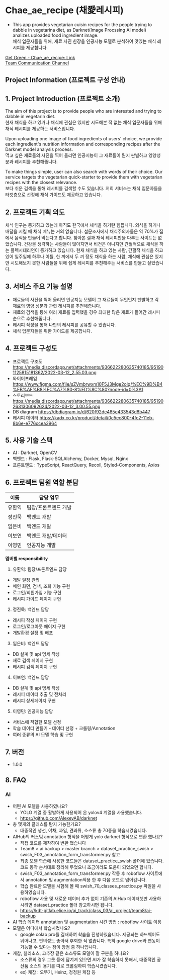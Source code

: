 # Chae_ae_recipe (채愛레시피)
- This app provides vegetarian cuisin recipes for the people trying to dabble in vegetarina diet, as Darknet(Image Procssing AI model) analizes uploaded food ingredient image. <br/>
채식 입문자들을 위해, 재료 사진 한장을 인공지능 모델로 분석하여 맛있는 채식 레시피를 제공합니다.

[Get Green - Chae_ae_recipe: Link](https://elice-kdt-ai-3rd-team08.elicecoding.com/)
<br>
[Team Communication Channel](https://www.notion.so/8-Wiki-4958a75d092d4898b1ec5ccb4f16ecd4)

## Project Information (프로젝트 구성 안내)

## 1. Project Introduction (프로젝트 소개)

The aim of this project is to provide people who are interested and trying to dabble in vegetarin diet.<br/>
현재 채식을 하고 있거나 채식에 관심은 있지만 시도해본 적 없는 채식 입문자들을 위해 채식 레시피를 제공하는 서비스입니다. 

Upon uploading one image of food ingredients of users' choice, we provide each ingredient's nutrition information and corresponding recipes after the Darknet model analysis process.<br/>
먹고 싶은 재료들의 사진을 찍어 올리면 인공지능이 그 재료들이 뭔지 판별하고 영양성분과 레시피를 추천해줍니다.

To make things simple, user can also search with words of their choice. Our service targets the vegetarian quick-starter to provide them with vegetarian recipes with the closest relevance.<br/>
보다 쉬운 검색을 통해 레시피를 검색할 수도 있습니다. 저희 서비스는 채식 입문자들을 타겟층으로 선정해 채식 가이드도 제공하고 있습니다.

## 2. 프로젝트 기획 의도

채식 인구는 증가하고 있는데 아직도 한국에서 채식을 하기란 힘듭니다. 외식을 하거나 배달을 시킬 때 채식 메뉴는 거의 없습니다. 설문조사에서 채식주의자들은 약 70%가 집에서 음식을 만들어 먹는다고 합니다. 찾아본 결과 채식 레시피만을 다루는 사이트는 없었습니다. 건강을 생각하는 사람들이 많아지면서 비건은 아니지만 간헐적으로 채식을 하는 플렉시테리언이 증가하고 있습니다. 현재 채식을 하고 있는 사람, 간헐적 채식을 하고 있어 일주일에 하루나 이틀, 한 끼에서 두 끼 정도 채식을 하는 사람, 채식에 관심은 있지만 시도해보지 못한 사람들을 위해 쉽게 레시피를 추천해주는 서비스를 만들고 싶었습니다.

## 3. 서비스 주요 기능 설명

- 재료들의 사진을 찍어 올리면 인공지능 모델이 그 재료들이 무엇인지 판별하고 각 재료의 영양 성분과 관련 레시피를 추천해줍니다.
- 재료의 검색을 통해 여러 재료를 입력했을 경우 최대한 많은 재료가 들어간 레시피 순으로 추천해줍니다.
- 레시피 작성을 통해 나만의 레시피를 공유할 수 있습니다.
- 채식 입문자들을 위한 가이드를 제공합니다.

## 4. 프로젝트 구성도
  - 프로젝트 구조도
  https://media.discordapp.net/attachments/936622280635740185/951901125815181362/2022-03-12_2.55.03.png
  - 와이어프레임
  https://www.figma.com/file/sZVmbrwxm10F5J3Mge2oIq/%EC%9D%B4%EB%AF%B8%EC%A7%80-8%ED%8C%80?node-id=0%3A1
  - 스토리보드
  https://media.discordapp.net/attachments/936622280635740185/951902631306092624/2022-03-12_3.00.55.png
  - DB diagram
  https://dbdiagram.io/d/620f92de485e433543d8b447
  - 레시피 데이터
  https://kadx.co.kr/product/detail/0c5ec800-4fc2-11eb-8b6e-e776ccea3964

## 5. 사용 기술 스택
- AI : Darknet, OpenCV
- 백엔드 : Flask, Flask-SQLAlchemy, Docker, Mysql, Nginx
- 프론트엔드 : TypeScript, ReactQuery, Recoil, Styled-Components, Axios

## 6. 프로젝트 팀원 역할 분담
| 이름 | 담당 업무 |
| ------ | ------ |
| 유환익 | 팀장/프론트엔드 개발 |
| 정진묵 | 백엔드 개발 |
| 임은비 | 백엔드 개발 |
| 이보연 | 백엔드 개발/데이터 |
| 이영민 | 인공지능 개발 |

**멤버별 responsibility**

1. 유환익: 팀장/프론트엔드 담당

- 개발 일정 관리
- 메인 화면, 검색, 조회 기능 구현
- 로그인/회원가입 기능 구현
- 레시피 가이드 페이지 구현

2. 정진묵: 백엔드 담당

- 레시피 작성 페이지 구현
- 로그인/로그아웃 페이지 구현
- 개발환경 설정 및 배포

3. 임은비: 백엔드 담당
- DB 설계 및 api 명세 작성
- 재료 검색 페이지 구현
- 레시피 검색 페이지 구현

4. 이보연: 백엔드 담당
- DB 설계 및 api 명세 작성
- 레시피 데이터 추출 및 전처리
- 레시피 상세페이지 구현

5. 이영민: 인공지능 담당
- 서비스에 적합한 모델 선정
- 학습 데이터 만들기 - 데이터 선정 + 크롤링/Annotation
- 여러 종류의 AI 모델 학습 및 구현


## 7. 버전
  - 1.0.0

## 8. FAQ
  ### AI
  - 어떤 AI 모델을 사용하였나요?
    - YOLO 계열 중 활발하게 사용되어 온 yolov4 계열을 사용했습니다.
    - https://github.com/AlexeyAB/darknet
  - 총 몇개의 클래스를 탐지 가능한가요?
    - 대중적인 생선, 야채, 과일, 견과류, 소스류 총 70종을 학습시켰습니다.
  - AIHub의 커스텀 annotation 형식을 어떻게 yolo darknet 형식으로 변환 했나요?
    - 직접 코드를 제작하여 변환 했습니다
    - Team8 > ai backup > master branch > dataset_practice_swish > swish_F03_annotation_form_transformer.py 참고
    - 최종 모델 학습에 사용한 코드들은 dataset_practice_swish 폴더에 있습니다. 코드 동작 순서대로 정리해 두었으니 조금이라도 도움이 되었으면 합니다.
    - swish_F03_annotation_form_transformer.py 작동 후 roboflow 사이트에서 annotation 및 augmentation적용 한 후 다음 코드로 넘어갑니다.
    - 학습 완료한 모델을 시험해 볼 때 swish_70_classes_practice.py 파일을 사용하였습니다.
    - roboflow 사용 및 새로운 데이터 추가 없이 기존의 AIHub 데이터셋만 사용하시려면 dataset_practice 폴더 참고하시면 됩니다.
    - https://kdt-gitlab.elice.io/ai_track/class_03/ai_project/team8/ai-backup
  - AI 학습 데이터 annotation 및 augmentation 시킨 방법 : roboflow 사이트 이용
  - 모델은 어디에서 학습시켰나요?
    - google colab pro를 결재하여 학습을 진행하였습니다. 제공되는 하드웨어도 뛰어나고, 편의성도 좋아서 후회한 적 없습니다. 
      특히 google drive와 연동이 가능할 수 있다는 점이 장점 중 하나입니다.
  - 케찹, 칠리소스, 고추장 같은 소스류도 모델이 잘 구분을 하나요?
    - 소스류의 경우 그릇 등에 담겨져 있으면 AI가 잘 학습하지 못해서, 대중적인 공산품 소스의 용기를 따로 크롤링하여 학습시켰습니다.
    - ex) 케찹 : 오뚜기, Heinz,  청정원 케찹 등
